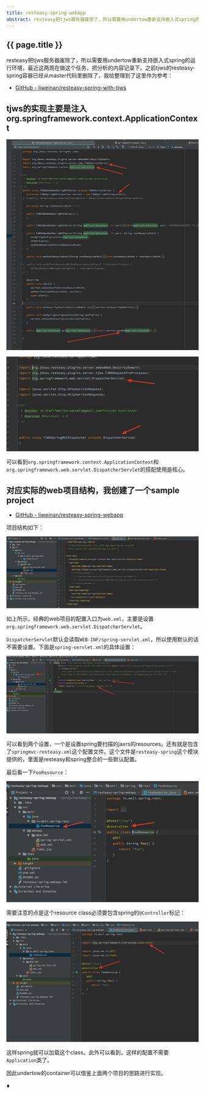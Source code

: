 ```yaml
---
title: resteasy-spring-webapp
abstract: resteasy把tjws服务器废除了，所以需要用undertow重新支持嵌入式spring的运行环境，最近这两周在做这个任务，把分析的内容记录下。
---
```


## {{ page.title }}

resteasy把tjws服务器废除了，所以需要用undertow重新支持嵌入式spring的运行环境，最近这两周在做这个任务，把分析的内容记录下。之前tjws的resteasy-spring容器已经从master代码里删除了，我给整理到了这里作为参考：

- [GitHub - liweinan/resteasy-spring-with-tjws](https://github.com/liweinan/resteasy-spring-with-tjws)

## tjws的实现主要是注入org.springframework.context.ApplicationContext

![](https://raw.githubusercontent.com/liweinan/blogpic2019/master/data/94968B6B-642F-4AEB-BE09-26BE52794CE6.png)

![](https://raw.githubusercontent.com/liweinan/blogpic2019/master/data/61E5AFF6-74E5-4ECA-B7EC-F142A5C61590.png)

可以看到`org.springframework.context.ApplicationContext`和`org.springframework.web.servlet.DispatcherServlet`的搭配使用是核心。

## 对应实际的web项目结构，我创建了一个sample project

- [GitHub - liweinan/resteasy-spring-webapp](https://github.com/liweinan/resteasy-spring-webapp)

项目结构如下：

![](https://raw.githubusercontent.com/liweinan/blogpic2019/master/data/7882B904-6E72-4FEF-BEE7-2CD1036411D6.png)

如上所示，经典的web项目的配置入口为`web.xml`，主要是设置`org.springframework.web.servlet.DispatcherServlet`。

`DispatcherServlet`默认会读取`WEB-INF/spring-servlet.xml`，所以使用默认的话不需要设置。下面是`spring-servlet.xml`的具体设置：

![](https://raw.githubusercontent.com/liweinan/blogpic2019/master/data/756773C9-EDBF-415E-8235-4F99C41011F8.png)

可以看到两个设置，一个是设置spring要扫描的jaxrs的resources。还有就是包含了`springmvc-resteasy.xml`这个配置文件。这个文件是`resteasy-spring`这个模块提供的，里面是resteasy和spring整合的一些默认配置。

最后看一下`FooResource`：

![](https://raw.githubusercontent.com/liweinan/blogpic2019/master/data/B4DB3626-FC7E-46E7-858E-62AEDAE0A369.png)

需要注意的点是这个resource class必须要包含spring的`@Controller`标记：

![](https://raw.githubusercontent.com/liweinan/blogpic2019/master/data/D312EFBA-973F-4454-B6AB-C679353375FF.png)

这样spring就可以加载这个class。此外可以看到，这样的配置不需要`Application`类了。

因此undertow的container可以借鉴上面两个项目的思路进行实现。

∎



